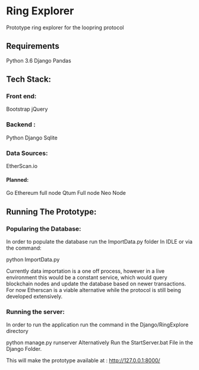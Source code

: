 # Ring Explorer

Prototype ring explorer for the loopring protocol

## Requirements

Python 3.6
Django
Pandas

## Tech Stack:

### Front end:
Bootstrap
jQuery

### Backend :
Python
Django
Sqlite

### Data Sources:
EtherScan.io

#### Planned:
Go Ethereum full node
Qtum Full node
Neo Node

## Running The Prototype:

### Popularing the Database:

In order to populate the database run the ImportData.py folder In IDLE or via the command:

python ImportData.py

Currently data importation is a one off process, however in a live environment this would be a constant service, which would query blockchain nodes and update the database based on newer transactions. For now Etherscan is a viable alternative while the protocol is still being developed extensively.

### Running the server:
In order to run the application run the command in the Django/RingExplore directory

python manage.py runserver Alternatively Run the StartServer.bat File in the Django Folder.

This will make the prototype available at : http://127.0.0.1:8000/

